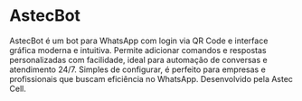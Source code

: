 # AstecBot
AstecBot é um bot para WhatsApp com login via QR Code e interface gráfica moderna e intuitiva. Permite adicionar comandos e respostas personalizadas com facilidade, ideal para automação de conversas e atendimento 24/7. Simples de configurar, é perfeito para empresas e profissionais que buscam eficiência no WhatsApp. Desenvolvido pela Astec Cell.

